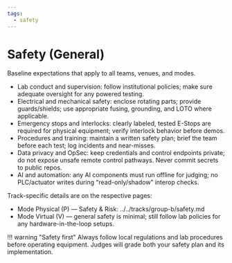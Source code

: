 ```yaml
---
tags:
  - safety
---
```


# Safety (General)

Baseline expectations that apply to all teams, venues, and modes.

- Lab conduct and supervision: follow institutional policies; make sure adequate oversight for any powered testing.
- Electrical and mechanical safety: enclose rotating parts; provide guards/shields; use appropriate fusing, grounding, and LOTO where applicable.
- Emergency stops and interlocks: clearly labeled, tested E-Stops are required for physical equipment; verify interlock behavior before demos.
- Procedures and training: maintain a written safety plan; brief the team before each test; log incidents and near-misses.
- Data privacy and OpSec: keep credentials and control endpoints private; do not expose unsafe remote control pathways. Never commit secrets to public repos.
- AI and automation: any AI components must run offline for judging; no PLC/actuator writes during “read-only/shadow” interop checks.

Track-specific details are on the respective pages:

- Mode Physical (P) — Safety & Risk: ../../tracks/group-b/safety.md
- Mode Virtual (V) — general safety is minimal; still follow lab policies for any hardware-in-the-loop setups.

!!! warning "Safety first"
    Always follow local regulations and lab procedures before operating equipment. Judges will grade both your safety plan and its implementation.
